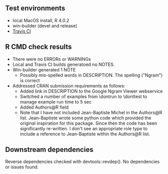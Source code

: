 ## Test environments
* local MacOS install, R 4.0.2
* win-builder (devel and release)
* [Travis CI](http://travis.ci/)

## R CMD check results
* There were no ERRORs or WARNINGs
* Local and Travis CI builds generatoed no NOTES. 
* Win-builder generated 1 NOTE
  * Possibly mis-spelled words in DESCRIPTION. The spelling ("Ngram") is correct
* Addressed CRAN submission requirements as follows:
  * Added link in DESCRIPTION to the Google Ngram Viewer webservice
  * Switched a number of examples from \dontrun to \donttest to manage example run time to 5 sec
  * Added Authors@R field
  * Note that I have not included Jean-Baptiste Michel in the Authors@R list. Jean-Baptiste wrote some python code which provided the original inspiration for this package. Since then the code has been significantly re-written. I don't see an appropriate role type to include a reference to Jean-Baptiste within the Authors@R list.

## Downstream dependencies
Reverse dependencies checked with devtools::revdep(). No dependencies or issues found.
